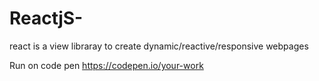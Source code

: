 # ReactjS-
react is a view libraray to create dynamic/reactive/responsive webpages

Run on code pen
https://codepen.io/your-work
